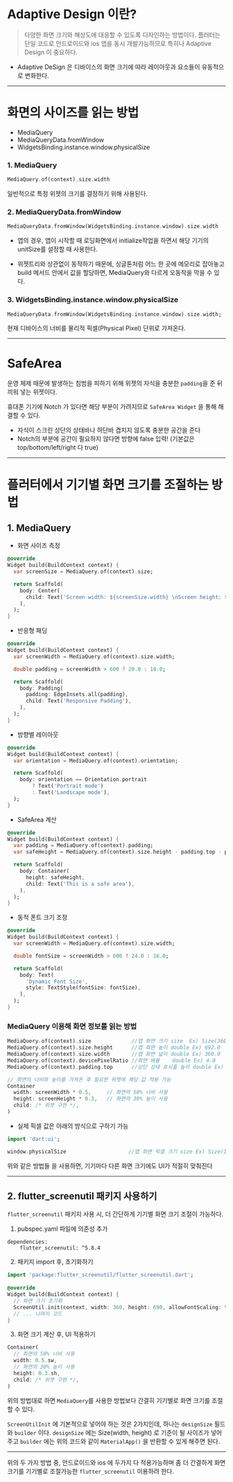 # Adaptive Design 이란? 
>다양한 화면 크기와 해상도에 대응할 수 있도록 디자인하는 방법이다. 플러터는 단일 코드로 안드로이드와 ios 앱을 동시 개발가능하므로 특히나 Adaptive Design 이 중요하다.

- Adaptive DeSign 은 디바이스의 화면 크기에 따라 레이아웃과 요소들이 유동적으로 변화한다.

---

# 화면의 사이즈를 읽는 방법
- MediaQuery
- MediaQueryData.fromWindow
- WidgetsBinding.instance.window.physicalSize

### 1. MediaQuery
```dart
MediaQuery.of(context).size.width
```

일반적으로 특정 위젯의 크기를 결정하기 위해 사용된다.

### 2. MediaQueryData.fromWindow
```dart
MediaQueryData.fromWindow(WidgetsBinding.instance.window).size.width
```

- 앱의 경우, 앱이 시작할 때 로딩화면에서 initialize작업을 하면서 해당 기기의 unitSize를 설정할 때 사용한다.

- 위젯트리와 상관없이 동작하기 때문에, 싱글톤처럼 어느 한 곳에 메모리로 잡아놓고 build 메서드 안에서 값을 할당하면, MediaQuery와 다르게 오동작을 막을 수 있다.

### 3. WidgetsBinding.instance.window.physicalSize
```dart
MediaQueryData.fromWindow(WidgetsBinding.instance.window).size.width;
```
현재 디바이스의 너비를 물리적 픽셀(Physical Pixel) 단위로 가져온다.
   

---

# SafeArea 
운영 체제 때문에 발생하는 침범을 피하기 위해 위젯의 자식을 충분한 `padding`을 준 뒤 끼워 넣는 위젯이다.

휴대폰 기기에 Notch 가 있다면 해당 부분이 가려지므로 `SafeArea Widget` 을 통해 해결할 수 있다.

-  자식이 스크린 상단의 상태바나 하단바 겹치지 않도록 충분한 공간을 준다
- Notch의 부분에 공간이 필요하지 않다면 방향에 false 입력! (기본값은 top/bottom/left/right 다 true)

---

# 플러터에서 기기별 화면 크기를 조절하는 방법

## 1. MediaQuery
- 화면 사이즈 측정
```dart
@override
Widget build(BuildContext context) {
  var screenSize = MediaQuery.of(context).size;

  return Scaffold(
    body: Center(
      child: Text('Screen width: ${screenSize.width} \nScreen height: ${screenSize.height}'),
    ),
  );
}
```
- 반응형 패딩
```dart
@override
Widget build(BuildContext context) {
  var screenWidth = MediaQuery.of(context).size.width;

  double padding = screenWidth > 600 ? 20.0 : 10.0;

  return Scaffold(
    body: Padding(
      padding: EdgeInsets.all(padding),
      child: Text('Responsive Padding'),
    ),
  );
}
```
- 방향별 레이아웃
```dart
@override
Widget build(BuildContext context) {
  var orientation = MediaQuery.of(context).orientation;

  return Scaffold(
    body: orientation == Orientation.portrait
        ? Text('Portrait mode')
        : Text('Landscape mode'),
  );
}
```
- SafeArea 계산
```dart
@override
Widget build(BuildContext context) {
  var padding = MediaQuery.of(context).padding;
  var safeHeight = MediaQuery.of(context).size.height - padding.top - padding.bottom;

  return Scaffold(
    body: Container(
      height: safeHeight,
      child: Text('This is a safe area'),
    ),
  );
}
```
- 동적 폰트 크기 조정
```dart
@override
Widget build(BuildContext context) {
  var screenWidth = MediaQuery.of(context).size.width;

  double fontSize = screenWidth > 600 ? 24.0 : 16.0;

  return Scaffold(
    body: Text(
      'Dynamic Font Size',
      style: TextStyle(fontSize: fontSize),
    ),
  );
}
```

### MediaQuery 이용해 화면 정보를 읽는 방법
```dart
MediaQuery.of(context).size             //앱 화면 크기 size  Ex) Size(360.0, 692.0)
MediaQuery.of(context).size.height      //앱 화면 높이 double Ex) 692.0 
MediaQuery.of(context).size.width       //앱 화면 넓이 double Ex) 360.0
MediaQuery.of(context).devicePixelRatio //화면 배율    double Ex) 4.0
MediaQuery.of(context).padding.top      //상단 상태 표시줄 높이 double Ex) 24.0

// 화면의 너비와 높이를 가져온 후 필요한 위젯에 해당 값 적용 가능
Container
  width: screenWidth * 0.5, 	// 화면의 50% 너비 사용
  height: screenHeight * 0.3, 	// 화면의 30% 높이 사용
  child: /* 위젯 구현 */,
)
```
- 실제 픽셀 값은 아래의 방식으로 구하기 가능
```dart
import 'dart:ui';

window.physicalSize                    //앱 화면 픽셀 크기 size Ex) Size(1440.0, 2768.0)
```

위와 같은 방법들 을 사용하면, 기기마다 다른 화면 크기에도 UI가 적절히 맞춰진다

---

## 2. flutter_screenutil 패키지 사용하기
`flutter_screenutil` 패키지 사용 시, 더 간단하게 기기별 화면 크기 조절이 가능하다. 

1. pubspec.yaml 파일에 의존성 추가
```
dependencies:
	flutter_screenutil: ^5.8.4
```

2. 패키지 import 후, 초기화하기
```dart
import 'package:flutter_screenutil/flutter_screenutil.dart';
 
@override
Widget build(BuildContext context) {
  // 화면 크기 초기화
  ScreenUtil.init(context, width: 360, height: 690, allowFontScaling: true); 
  // ... 나머지 코드
}
```
3. 화면 크기 계산 후, UI 적용하기
```dart
Container(
  // 화면의 50% 너비 사용
  width: 0.5.sw,
  // 화면의 30% 높이 사용
  height: 0.3.sh,
  child: /* 위젯 구현 */,
)
```

위의 방법대로 하면 `MediaQuery`를 사용한 방법보다 간결히 기기별로 화면 크기를 조절할 수 있다.

`ScreenUtilInit` 에 기본적으로 넣어야 하는 것은 2가지인데, 하나는 `designSize` 필드와 `builder` 이다. 
`designSize` 에는 Size(width, height) 로 기준이 될 사이즈가 넣어주고 `builder` 에는 위의 코드와 같이 `MaterialApp()` 을 반환할 수 있게 해주면 된다.

---

위의 두 가지 방법 중, 
안드로이드와 ios 에 두가지 다 적용가능하며 좀 더 간결하게 화면크기를 기기별로 조절가능한 `flutter_screenutil` 이용하려 한다.
